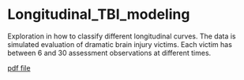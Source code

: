 # Longitudinal_TBI_modeling
Exploration in how to classify different longitudinal curves. The data is simulated evaluation of dramatic brain injury victims. Each victim has between 6 and 30 assessment observations at different times.

<a href="reports/Research_progress_on_simulated_data_(2-5-17).pdf">pdf file</a>
